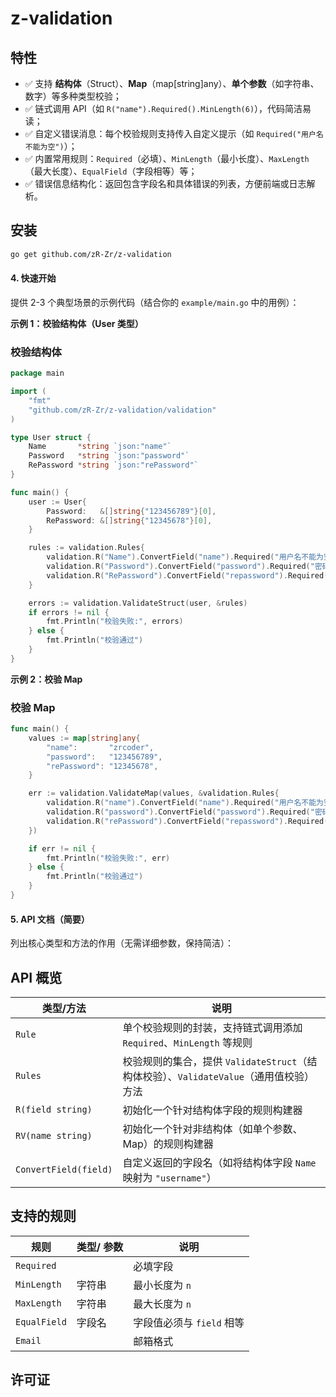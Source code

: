 # z-validation

## 特性

- ✅ 支持 **结构体**（Struct）、**Map**（map[string]any）、**单个参数**（如字符串、数字）等多种类型校验；
- ✅ 链式调用 API（如 `R("name").Required().MinLength(6)`），代码简洁易读；
- ✅ 自定义错误消息：每个校验规则支持传入自定义提示（如 `Required("用户名不能为空")`）；
- ✅ 内置常用规则：`Required`（必填）、`MinLength`（最小长度）、`MaxLength`（最大长度）、`EqualField`（字段相等）等；
- ✅ 错误信息结构化：返回包含字段名和具体错误的列表，方便前端或日志解析。

## 安装

```bash
go get github.com/zR-Zr/z-validation
```

#### 4. **快速开始**

提供 2-3 个典型场景的示例代码（结合你的 `example/main.go` 中的用例）：

**示例 1：校验结构体（User 类型）**

### 校验结构体

```go
package main

import (
	"fmt"
	"github.com/zR-Zr/z-validation/validation"
)

type User struct {
	Name       *string `json:"name"`
	Password   *string `json:"password"`
	RePassword *string `json:"rePassword"`
}

func main() {
	user := User{
		Password:   &[]string{"123456789"}[0],
		RePassword: &[]string{"12345678"}[0],
	}

	rules := validation.Rules{
		validation.R("Name").ConvertField("name").Required("用户名不能为空"),
		validation.R("Password").ConvertField("password").Required("密码不能为空").MinLength(6, "密码不能小于6位"),
		validation.R("RePassword").ConvertField("repassword").Required("确认密码不能为空").EqualField("Password", "两次密码不一致"),
	}

	errors := validation.ValidateStruct(user, &rules)
	if errors != nil {
		fmt.Println("校验失败:", errors)
	} else {
		fmt.Println("校验通过")
	}
}
```

**示例 2：校验 Map**

### 校验 Map

```go
func main() {
	values := map[string]any{
		"name":       "zrcoder",
		"password":   "123456789",
		"rePassword": "12345678",
	}

	err := validation.ValidateMap(values, &validation.Rules{
		validation.R("name").ConvertField("name").Required("用户名不能为空"),
		validation.R("password").ConvertField("password").Required("密码不能为空").MinLength(6, "密码不能小于6位"),
		validation.R("rePassword").ConvertField("repassword").Required("确认密码不能为空").EqualField("password", "两次密码不一致"),
	})

	if err != nil {
		fmt.Println("校验失败:", err)
	} else {
		fmt.Println("校验通过")
	}
}
```

#### 5. **API 文档（简要）**

列出核心类型和方法的作用（无需详细参数，保持简洁）：

## API 概览

| 类型/方法             | 说明                                                                                   |
| --------------------- | -------------------------------------------------------------------------------------- |
| `Rule`                | 单个校验规则的封装，支持链式调用添加 `Required`、`MinLength` 等规则                    |
| `Rules`               | 校验规则的集合，提供 `ValidateStruct`（结构体校验）、`ValidateValue`（通用值校验）方法 |
| `R(field string)`     | 初始化一个针对结构体字段的规则构建器                                                   |
| `RV(name string)`     | 初始化一个针对非结构体（如单个参数、Map）的规则构建器                                  |
| `ConvertField(field)` | 自定义返回的字段名（如将结构体字段 `Name` 映射为 `"username"`）                        |

## 支持的规则

| 规则         | 类型/ 参数 | 说明                      |
| ------------ | ---------- | ------------------------- |
| `Required`   |            | 必填字段                  |
| `MinLength`  | 字符串     | 最小长度为 `n`            |
| `MaxLength`  | 字符串     | 最大长度为 `n`            |
| `EqualField` | 字段名     | 字段值必须与 `field` 相等 |
| `Email`      |            | 邮箱格式                  |

## 许可证
